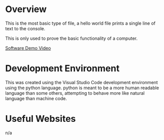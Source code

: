 # Overview

This is the most basic type of file, a hello world file prints a single line of text to the console. 

This is only used to prove the basic functionality of a computer. 



[Software Demo Video](https://youtu.be/x9ahvj7T3A0)

# Development Environment

This was created using the Visual Studio Code development environment using the python language. python is meant to be a more human 
readable language than some others, attempting to behave more like natural language than machine code. 


# Useful Websites

n/a